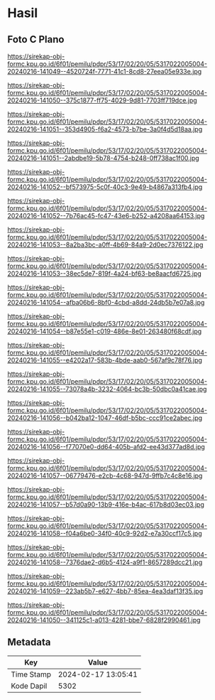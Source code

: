 # Hasil

## Foto C Plano

https://sirekap-obj-formc.kpu.go.id/6f01/pemilu/pdpr/53/17/02/20/05/5317022005004-20240216-141049--4520724f-7771-41c1-8cd8-27eea05e933e.jpg

https://sirekap-obj-formc.kpu.go.id/6f01/pemilu/pdpr/53/17/02/20/05/5317022005004-20240216-141050--375c1877-ff75-4029-9d81-7703ff719dce.jpg

https://sirekap-obj-formc.kpu.go.id/6f01/pemilu/pdpr/53/17/02/20/05/5317022005004-20240216-141051--353d4905-f6a2-4573-b7be-3a0f4d5d18aa.jpg

https://sirekap-obj-formc.kpu.go.id/6f01/pemilu/pdpr/53/17/02/20/05/5317022005004-20240216-141051--2abdbe19-5b78-4754-b248-0ff738ac1f00.jpg

https://sirekap-obj-formc.kpu.go.id/6f01/pemilu/pdpr/53/17/02/20/05/5317022005004-20240216-141052--bf573975-5c0f-40c3-9e49-b4867a313fb4.jpg

https://sirekap-obj-formc.kpu.go.id/6f01/pemilu/pdpr/53/17/02/20/05/5317022005004-20240216-141052--7b76ac45-fc47-43e6-b252-a4208aa64153.jpg

https://sirekap-obj-formc.kpu.go.id/6f01/pemilu/pdpr/53/17/02/20/05/5317022005004-20240216-141053--8a2ba3bc-a0ff-4b69-84a9-2d0ec7376122.jpg

https://sirekap-obj-formc.kpu.go.id/6f01/pemilu/pdpr/53/17/02/20/05/5317022005004-20240216-141053--38ec5de7-819f-4a24-bf63-be8aacfd6725.jpg

https://sirekap-obj-formc.kpu.go.id/6f01/pemilu/pdpr/53/17/02/20/05/5317022005004-20240216-141054--afba06b6-8bf0-4cbd-a8dd-24db5b7e07a8.jpg

https://sirekap-obj-formc.kpu.go.id/6f01/pemilu/pdpr/53/17/02/20/05/5317022005004-20240216-141054--b87e55e1-c019-486e-8e01-263480f68cdf.jpg

https://sirekap-obj-formc.kpu.go.id/6f01/pemilu/pdpr/53/17/02/20/05/5317022005004-20240216-141055--e4202a17-583b-4bde-aab0-567af9c78f76.jpg

https://sirekap-obj-formc.kpu.go.id/6f01/pemilu/pdpr/53/17/02/20/05/5317022005004-20240216-141055--73078a4b-3232-4064-bc3b-50dbc0a41cae.jpg

https://sirekap-obj-formc.kpu.go.id/6f01/pemilu/pdpr/53/17/02/20/05/5317022005004-20240216-141056--b042ba12-1047-46df-b5bc-ccc91ce2abec.jpg

https://sirekap-obj-formc.kpu.go.id/6f01/pemilu/pdpr/53/17/02/20/05/5317022005004-20240216-141056--f77070e0-dd64-405b-afd2-ee43d377ad8d.jpg

https://sirekap-obj-formc.kpu.go.id/6f01/pemilu/pdpr/53/17/02/20/05/5317022005004-20240216-141057--06779476-e2cb-4c68-947d-9ffb7c4c8e16.jpg

https://sirekap-obj-formc.kpu.go.id/6f01/pemilu/pdpr/53/17/02/20/05/5317022005004-20240216-141057--b57d0a90-13b9-416e-b4ac-617b8d03ec03.jpg

https://sirekap-obj-formc.kpu.go.id/6f01/pemilu/pdpr/53/17/02/20/05/5317022005004-20240216-141058--f04a6be0-34f0-40c9-92d2-e7a30ccf17c5.jpg

https://sirekap-obj-formc.kpu.go.id/6f01/pemilu/pdpr/53/17/02/20/05/5317022005004-20240216-141058--7376dae2-d6b5-4124-a9f1-8657289dcc21.jpg

https://sirekap-obj-formc.kpu.go.id/6f01/pemilu/pdpr/53/17/02/20/05/5317022005004-20240216-141059--223ab5b7-e627-4bb7-85ea-4ea3daf13f35.jpg

https://sirekap-obj-formc.kpu.go.id/6f01/pemilu/pdpr/53/17/02/20/05/5317022005004-20240216-141050--341125c1-a013-4281-bbe7-6828f2990461.jpg


## Metadata

| Key        | Value               |
| ---------- | ------------------- |
| Time Stamp | 2024-02-17 13:05:41 |
| Kode Dapil | 5302                |



